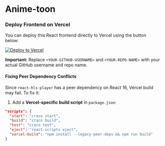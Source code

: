 # Anime-toon

### Deploy Frontend on Vercel

You can deploy this React frontend directly to Vercel using the button below:

[![Deploy to Vercel](https://vercel.com/button)](https://vercel.com/import/project?template=https://github.com/Hkmusic/Anime-toon>)

**Important:** Replace `<YOUR-GITHUB-USERNAME>` and `<YOUR-REPO-NAME>` with your actual GitHub username and repo name.

#### Fixing Peer Dependency Conflicts

Since `react-hls-player` has a peer dependency on React 16, Vercel build may fail. To fix it:

1. Add a **Vercel-specific build script** in `package.json`:

```json
"scripts": {
  "start": "craco start",
  "build": "craco build",
  "test": "craco test",
  "eject": "react-scripts eject",
  "vercel-build": "npm install --legacy-peer-deps && npm run build"
}
